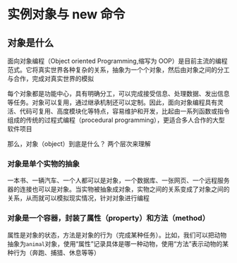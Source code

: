 # 实例对象与 new 命令

## 对象是什么

面向对象编程（Object oriented Programming,缩写为 OOP）是目前主流的编程范式。它将真实世界各种复杂的关系，抽象为一个个对象，然后由对象之间的分工与合作，完成对真实世界的模拟

每个对象都是功能中心，具有明确分工，可以完成接受信息、处理数据、发出信息等任务。对象可以复用，通过继承机制还可以定制。因此，面向对象编程具有灵活、代码可复用、高度模块化等特点，容易维护和开发，比起由一系列函数或指令组成的传统的过程式编程（procedural programming），更适合多人合作的大型软件项目

那么，对象（object）到底是什么？ 两个层次来理解

### 对象是单个实物的抽象

一本书、一辆汽车、一个人都可以是对象，一个数据库、一张网页、一个远程服务器的连接也可以是对象。当实物被抽象成对象，实物之间的关系变成了对象之间的关系，从而就可以模拟现实情况，针对对象进行编程

### 对象是一个容器，封装了属性（property）和方法（method）

属性是对象的状态，方法是对象的行为（完成某种任务）。比如，我们可以把动物抽象为`animal`对象，使用“属性”记录具体是哪一种动物，使用“方法”表示动物的某种行为（奔跑、捕猎、休息等等）